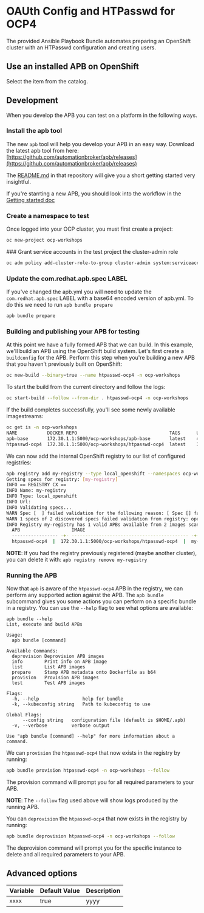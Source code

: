 # OAUth Config and HTPasswd for OCP4

The provided Ansible Playbook Bundle automates preparing an OpenShift cluster with an HTPasswd configuration and creating users.

## Use an installed APB on OpenShift
Select the item from the catalog.

## Development
When you develop the APB you can test on a platform in the following ways.

### Install the apb tool
The new `apb` tool will help you develop your APB in an easy way. Download the latest apb tool 
from here: [https://github.com/automationbroker/apb/releases](https://github.com/automationbroker/apb/releases)

The [README.md](https://github.com/automationbroker/apb/blob/master/README.md) in that repository will give you a short getting started very insightful.

If you're starrting a new APB, you should look into the workflow in the [Getting started doc](https://github.com/automationbroker/apb/blob/master/docs/getting_started.md)

### Create a namespace to test
Once logged into your OCP cluster, you must first create a project:

```bash
oc new-project ocp-workshops
```

### Grant service accounts in the test project the cluster-admin role

```bash
oc adm policy add-cluster-role-to-group cluster-admin system:serviceaccounts:ocp-workshops
```

### Update the com.redhat.apb.spec LABEL
If you've changed the apb.yml you will need to update the `com.redhat.apb.spec` LABEL with a base64 encoded version of apb.yml. To do this we need to run `apb bundle prepare`

```bash
apb bundle prepare
```

### Building and publishing your APB for testing

At this point we have a fully formed APB that we can build. In this example, we'll build an APB using the OpenShift build system. Let's first create a `buildconfig` for the APB. Perform this step when you're building a new APB that you haven't previously built on OpenShift:

```bash
oc new-build --binary=true --name htpasswd-ocp4 -n ocp-workshops
```

To start the build from the current directory and follow the logs:

```bash
oc start-build --follow --from-dir . htpasswd-ocp4 -n ocp-workshops
```

If the build completes successfully, you'll see some newly available imagestreams:

```bash
oc get is -n ocp-workshops
NAME           DOCKER REPO                                  TAGS      UPDATED
apb-base       172.30.1.1:5000/ocp-workshops/apb-base       latest    4 minutes ago
htpasswd-ocp4  172.30.1.1:5000/ocp-workshops/htpasswd-ocp4  latest    3 seconds ago
```

We can now add the internal OpenShift registry to our list of configured registries:

```bash
apb registry add my-registry --type local_openshift --namespaces ocp-workshops
Getting specs for registry: [my-registry]
INFO == REGISTRY CX ==
INFO Name: my-registry
INFO Type: local_openshift
INFO Url:
INFO Validating specs...
WARN Spec [  ] failed validation for the following reason: [ Spec [] failed version validation ]. It will not be made available.
WARN 1 specs of 2 discovered specs failed validation from registry: openshift-registry
INFO Registry my-registry has 1 valid APBs available from 2 images scanned
  APB                   IMAGE                                               REGISTRY
  ----------------- -+- ------------------------------------------- -+- -----------
  htpasswd-ocp4  |  172.30.1.1:5000/ocp-workshops/htpasswd-ocp4  |  my-registry
```

__NOTE__: If you had the registry previously registered (maybe another cluster), you can delete it with: `apb registry remove my-registry`

### Running the APB
Now that `apb` is aware of the `htpasswd-ocp4` APB in the registry, we can perform any supported action against the APB. The `apb bundle` subcommand gives you some actions you can perform on a specific bundle in a registry. You can use the `--help` flag to see what options are available:

```
apb bundle --help
List, execute and build APBs

Usage:
  apb bundle [command]

Available Commands:
  deprovision Deprovision APB images
  info        Print info on APB image
  list        List APB images
  prepare     Stamp APB metadata onto Dockerfile as b64
  provision   Provision APB images
  test        Test APB images

Flags:
  -h, --help                help for bundle
  -k, --kubeconfig string   Path to kubeconfig to use

Global Flags:
      --config string   configuration file (default is $HOME/.apb)
  -v, --verbose         verbose output

Use "apb bundle [command] --help" for more information about a command.
```

We can `provision` the `htpasswd-ocp4` that now exists in the registry by running:

```bash
apb bundle provision htpasswd-ocp4 -n ocp-workshops --follow
```

The provision command will prompt you for all required parameters to your APB.

__NOTE__: The `--follow` flag used above will show logs produced by the running APB.

You can `deprovision` the `htpasswd-ocp4` that now exists in the registry by running:

```bash
apb bundle deprovision htpasswd-ocp4 -n ocp-workshops --follow
```

The deprovision command will prompt you for the specific instance to delete and all required parameters to your APB.

## Advanced options

|Variable                   | Default Value            | Description   |
|---------------------------|--------------------------|---------------|
|`xxxx`          | true                    | yyyy  |
